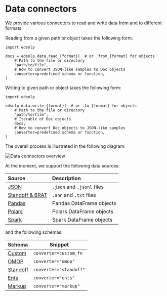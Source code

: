 # Data connectors

We provide various connectors to read and write data from and to different formats.

Reading from a given path or object takes the following form:

```{ .python .no-check }
import edsnlp

docs = edsnlp.data.read_{format}(  # or .from_{format} for objects
    # Path to the file or directory
    "path/to/file",
    # How to convert JSON-like samples to Doc objects
    converter=predefined schema or function,
)
```

Writing to given path or object takes the following form:

```{ .python .no-check }
import edsnlp

edsnlp.data.write_{format}(  # or .to_{format} for objects
    # Path to the file or directory
    "path/to/file",
    # Iterable of Doc objects
    docs,
    # How to convert Doc objects to JSON-like samples
    converter=predefined schema or function,
)
```

The overall process is illustrated in the following diagram:

![Data connectors overview](./overview.png)

At the moment, we support the following data sources:

| Source                        | Description                |
|:------------------------------|:---------------------------|
| [JSON](./json)                | `.json` and `.jsonl` files |
| [Standoff & BRAT](./standoff) | `.ann` and `.txt` files    |
| [Pandas](./pandas)            | Pandas DataFrame objects   |
| [Polars](./polars)            | Polars DataFrame objects   |
| [Spark](./spark)              | Spark DataFrame objects    |

and the following schemas:

| Schema                                                              | Snippet                |
|:--------------------------------------------------------------------|------------------------|
| [Custom](./converters/#custom)                                      | `converter=custom_fn`  |
| [OMOP](./converters/#omop)                                          | `converter="omop"`     |
| [Standoff](./converters/#standoff)                                  | `converter="standoff"` |
| [Ents](./converters/#edsnlp.data.converters.EntsDoc2DictConverter)  | `converter="ents"`     |
| [Markup](./converters/#edsnlp.data.converters.MarkupToDocConverter) | `converter="markup"`   |
